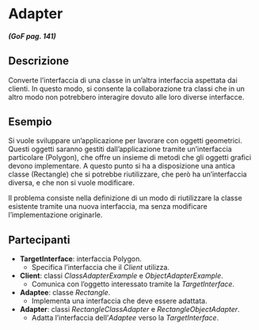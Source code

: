 # Adapter
##### (GoF pag. 141)

## Descrizione
Converte l’interfaccia di una classe in un’altra interfaccia aspettata dai clienti. In questo modo, si consente la collaborazione tra classi che in un altro modo non potrebbero interagire dovuto alle loro diverse interfacce.

## Esempio
Si vuole sviluppare un’applicazione per lavorare con oggetti geometrici. Questi oggetti saranno gestiti dall’applicazione tramite un’interfaccia particolare (Polygon), che offre un insieme di metodi che gli oggetti grafici devono implementare. A questo punto si ha a disposizione una antica classe (Rectangle) che si potrebbe riutilizzare, che però ha un’interfaccia diversa, e che non si vuole modificare.

Il problema consiste nella definizione di un modo di riutilizzare la classe esistente tramite una nuova interfaccia, ma senza modificare l’implementazione originarle.

## Partecipanti
*	**TargetInterface**: interfaccia Polygon.
	-	Specifica l’interfaccia che il *Client* utilizza.
* **Client**: classi *ClassAdapterExample* e *ObjectAdapterExample*.
	-	Comunica con l’oggetto interessato tramite la *TargetInterface*.
* **Adaptee**: classe *Rectangle*.
	- Implementa una interfaccia che deve essere adattata.
* **Adapter**: classi *RectangleClassAdapter* e *RectangleObjectAdapter*.
	-	Adatta l’interfaccia dell’*Adaptee* verso la *TargetInterface*.
